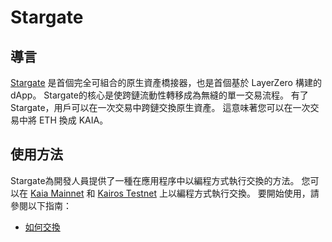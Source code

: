 # Stargate

## 導言<a id="introduction"></a>

[Stargate](https://stargateprotocol.gitbook.io/stargate/v2-developer-docs) 是首個完全可組合的原生資產橋接器，也是首個基於 LayerZero 構建的 dApp。 Stargate的核心是使跨鏈流動性轉移成為無縫的單一交易流程。 有了Stargate，用戶可以在一次交易中跨鏈交換原生資產。 這意味著您可以在一次交易中將 ETH 換成 KAIA。

## 使用方法<a id="usage"></a>

Stargate為開發人員提供了一種在應用程序中以編程方式執行交換的方法。 您可以在 [Kaia Mainnet](https://stargateprotocol.gitbook.io/stargate/v2-developer-docs/technical-reference/mainnet-contracts#klaytn) 和 [Kairos Testnet](https://stargateprotocol.gitbook.io/stargate/v2-developer-docs/technical-reference/testnet-contracts#klaytn-baobab-testnet) 上以編程方式執行交換。 要開始使用，請參閱以下指南：

- [如何交換](https://stargateprotocol.gitbook.io/stargate/v2-developer-docs/integrate-with-stargate/how-to-swap)

